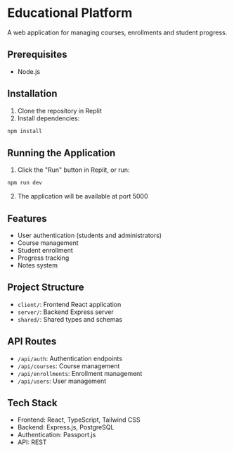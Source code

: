 
# Educational Platform

A web application for managing courses, enrollments and student progress.

## Prerequisites

- Node.js

## Installation

1. Clone the repository in Replit
2. Install dependencies:
```bash
npm install
```

## Running the Application

1. Click the "Run" button in Replit, or run:
```bash
npm run dev
```

2. The application will be available at port 5000

## Features

- User authentication (students and administrators)
- Course management
- Student enrollment
- Progress tracking
- Notes system

## Project Structure

- `client/`: Frontend React application
- `server/`: Backend Express server
- `shared/`: Shared types and schemas

## API Routes

- `/api/auth`: Authentication endpoints
- `/api/courses`: Course management
- `/api/enrollments`: Enrollment management
- `/api/users`: User management

## Tech Stack

- Frontend: React, TypeScript, Tailwind CSS
- Backend: Express.js, PostgreSQL
- Authentication: Passport.js
- API: REST
